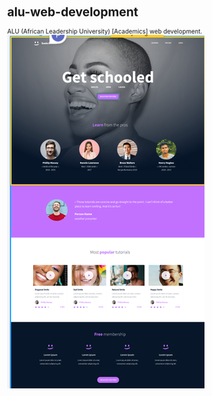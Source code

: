 # alu-web-development
ALU (African Leadership University) [Academics] web development.
![alt text](image.png)